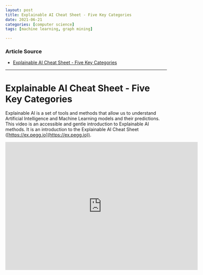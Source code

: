 ```yaml
---
layout: post
title: Explainable AI Cheat Sheet - Five Key Categories
date: 2021-06-21
categories: [computer science]
tags: [machine learning, graph mining]

---
```


### Article Source

* [Explainable AI Cheat Sheet - Five Key Categories](https://www.youtube.com/watch?v=Yg3q5x7yDeM)


---

# Explainable AI Cheat Sheet - Five Key Categories

Explainable AI is a set of tools and methods that allow us to understand Artificial Intelligence and Machine Learning models and their predictions. This video is an accessible and gentle introduction to Explainable AI methods. It is an introduction to the Explainable AI Cheat Sheet ([https://ex.pegg.io](https://ex.pegg.io)).

<iframe width="600" height="400" src="https://www.youtube.com/embed/Yg3q5x7yDeM" title="YouTube video player" frameborder="0" allow="accelerometer; autoplay; clipboard-write; encrypted-media; gyroscope; picture-in-picture" allowfullscreen></iframe>